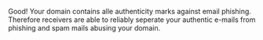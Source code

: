 Good! Your domain contains alle authenticity marks against email phishing. Therefore receivers are able to reliably seperate your authentic e-mails from phishing and spam mails abusing your domain.

